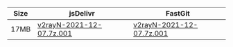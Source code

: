 |    Size   |     jsDelivr  | FastGit |
|  ---  |  ---  |  ---  |
| 17MB | [v2rayN-2021-12-07.7z.001](https://cdn.jsdelivr.net/gh/googleians/v2rayN-32@main/v2rayN-2021-12-07.7z.001) | [v2rayN-2021-12-07.7z.001](https://raw.fastgit.org/googleians/v2rayN-32/main/v2rayN-2021-12-07.7z.001) |
